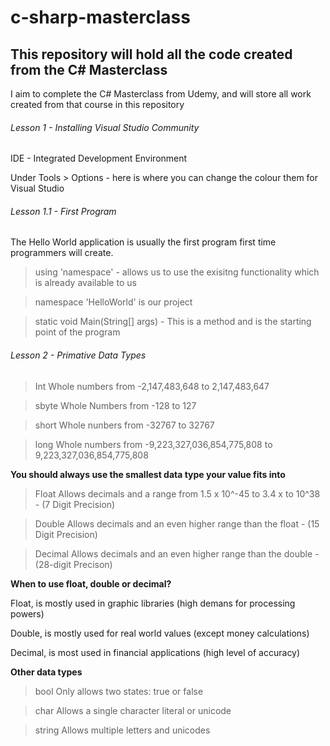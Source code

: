 # c-sharp-masterclass

## This repository will hold all the code created from the C# Masterclass

I aim to complete the C# Masterclass from Udemy, and will store all work created from that course in this repository

###### Lesson 1 - Installing Visual Studio Community

IDE - Integrated Development Environment

Under Tools > Options - here is where you can change the colour them for Visual Studio

###### Lesson 1.1 - First Program

The Hello World application is usually the first program first time programmers will create.

 > using 'namespace' - allows us to use the exisitng functionality which is already available to us

 > namespace 'HelloWorld' is our project

 > static void Main(String[] args) - This is a method and is the starting point of the program


###### Lesson 2 - Primative Data Types

> Int
Whole numbers from -2,147,483,648 to 2,147,483,647

> sbyte
Whole Numbers from -128 to 127

> short
Whole nunbers from -32767 to 32767

> long
Whole numbers from -9,223,327,036,854,775,808 to 9,223,327,036,854,775,808

**You should always use the smallest data type your value fits into**

> Float
Allows decimals and a range from 1.5 x 10^-45 to 3.4 x to 10^38 - (7 Digit Precision)

> Double
Allows decimals and an even higher range than the float - (15 Digit Precision)

> Decimal
Allows decimals and an even higher range than the double - (28-digit Precison)

**When to use float, double or decimal?**

Float, is mostly used in graphic libraries (high demans for processing powers)

Double, is mostly used for real world values (except money calculations)

Decimal, is most used in financial applications (high level of accuracy)

**Other data types**

> bool
Only allows two states: true or false

> char
Allows a single character literal or unicode

> string
Allows multiple letters and unicodes







